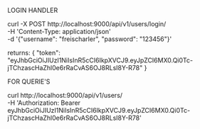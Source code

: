 LOGIN HANDLER

curl -X POST http://localhost:9000/api/v1/users/login/ \
    -H 'Content-Type: application/json' \
    -d '{"username": "freischarler", "password": "123456"}'

returns:
{
    "token": "eyJhbGciOiJIUzI1NiIsInR5cCI6IkpXVCJ9.eyJpZCI6MX0.Qi0Tc-jTChzascHaZhl0e6rRaCvAS6OJ8RLsI8Y-R78"
}

FOR QUERIE'S

curl http://localhost:9000/api/v1/users/ \
    -H 'Authorization: Bearer eyJhbGciOiJIUzI1NiIsInR5cCI6IkpXVCJ9.eyJpZCI6MX0.Qi0Tc-jTChzascHaZhl0e6rRaCvAS6OJ8RLsI8Y-R78'